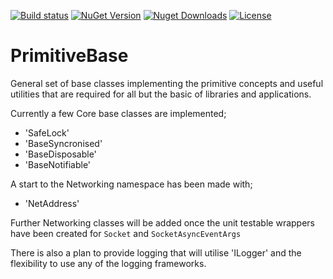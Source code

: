 [![Build status](https://ci.appveyor.com/api/projects/status/qkwacb5jf89oqs71?svg=true)](https://ci.appveyor.com/project/ekwus/primitivebase)
[![NuGet Version](https://img.shields.io/nuget/v/PrimitiveBase.svg)](https://www.nuget.org/packages?q=PrimitiveBase)
[![Nuget Downloads](https://img.shields.io/nuget/dt/PrimitiveBase.svg)](https://www.nuget.org/packages?q=PrimitiveBase)
[![License](https://img.shields.io/github/license/ekwus/PrimitiveBase.svg)](https://raw.githubusercontent.com/ekwus/PrimitiveBase/master/LICENSE)

# PrimitiveBase

General set of base classes implementing the primitive concepts and useful utilities that are required for all but the basic of libraries and applications.

Currently a few Core base classes are implemented;

* 'SafeLock'
* 'BaseSyncronised'
* 'BaseDisposable'
* 'BaseNotifiable'

A start to the Networking namespace has been made with;

* 'NetAddress'

Further Networking classes will be added once the unit testable wrappers have been created for `Socket` and `SocketAsyncEventArgs`

There is also a plan to provide logging that will utilise 'ILogger' and the flexibility to use any of the logging frameworks.